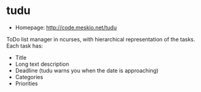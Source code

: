 # tudu

* Homepage: http://code.meskio.net/tudu

ToDo list manager in ncurses, with hierarchical representation of the tasks. Each task has:
   * Title
   * Long text description
   * Deadline (tudu warns you when the date is approaching)
   * Categories
   * Priorities
